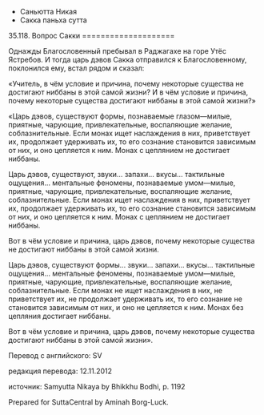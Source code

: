 









* Саньютта Никая
* Сакка паньха сутта


35\.118\. Вопрос Сакки
\=\=\=\=\=\=\=\=\=\=\=\=\=\=\=\=\=\=\=\=



Однажды Благословенный пребывал в Раджагахе на горе Утёс Ястребов\. И тогда царь дэвов Сакка отправился к Благословенному, поклонился ему, встал рядом и сказал:


«Учитель, в чём условие и причина, почему некоторые существа не достигают ниббаны в этой самой жизни? И в чём условие и причина, почему некоторые существа достигают ниббаны в этой самой жизни?»


«Царь дэвов, существуют формы, познаваемые глазом—милые, приятные, чарующие, привлекательные, воспаляющие желание, соблазнительные\. Если монах ищет наслаждения в них, приветствует их, продолжает удерживать их, то его сознание становится зависимым от них, и оно цепляется к ним\. Монах с цеплянием не достигает ниббаны\.


Царь дэвов, существуют, звуки… запахи… вкусы… тактильные ощущения… ментальные феномены, познаваемые умом—милые, приятные, чарующие, привлекательные, воспаляющие желание, соблазнительные\. Если монах ищет наслаждения в них, приветствует их, продолжает удерживать их, то его сознание становится зависимым от них, и оно цепляется к ним\. Монах с цеплянием не достигает ниббаны\.


Вот в чём условие и причина, царь дэвов, почему некоторые существа не достигают ниббаны в этой самой жизни\.


Царь дэвов, существуют формы… звуки… запахи… вкусы… тактильные ощущения… ментальные феномены, познаваемые умом—милые, приятные, чарующие, привлекательные, воспаляющие желание, соблазнительные\. Если монах не ищет наслаждения в них, не приветствует их, не продолжает удерживать их, то его сознание не становится зависимым от них, и оно не цепляется к ним\. Монах без цепляния достигает ниббаны\.


Вот в чём условие и причина, царь дэвов, почему некоторые существа достигают ниббаны в этой самой жизни»\.



Перевод с английского: SV


редакция перевода: 12\.11\.2012


источник: Samyutta Nikaya by Bhikkhu Bodhi, p\. 1192


Prepared for SuttaCentral by Aminah Borg\-Luck\.






